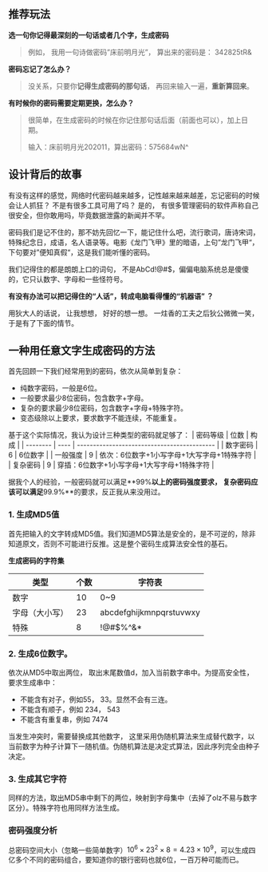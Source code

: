 ## 推荐玩法

**选一句你记得最深刻的一句话或者几个字，生成密码**

> 例如， 我用一句诗做密码”床前明月光”， 算出来的密码是： 342825tR&

**密码忘记了怎么办？**

>没关系，只要你**记得生成密码的那句话**， 再回来输入一遍，**重新算回来**。

**有时候你的密码需要定期更换，怎么办？**

>很简单，在生成密码的时候在你记住那句话后面（前面也可以），加上日期。
>
>输入：床前明月光202011，算出密码：575684wN^




## 设计背后的故事

有没有这样的感觉，网络时代密码越来越多，记性越来越来越差，忘记密码的时候会让人抓狂？
不是有很多工具可用了吗？
是的， 有很多管理密码的软件声称自己很安全，但你敢用吗，毕竟数据泄露的新闻并不罕。

密码我们是记不住的，那不妨先回忆一下，能记住什么吧，流行歌词，唐诗宋词，特殊纪念日，成语，名人语录等。电影《龙门飞甲》里的暗语，上句”龙门飞甲“，下句要对”便知真假“，这是我们能听懂的密码。

我们记得住的都是朗朗上口的词句， 不是AbCd!@#$，偏偏电脑系统总是傻傻的，它只认数字、字母和一些怪符号。

**有没有办法可以把记得住的“人话”，转成电脑看得懂的“机器语” ？**

用狄大人的话说， 让我想想， 好好的想一想。 一炷香的工夫之后狄公微微一笑，于是有了下面的情节。





## 一种用任意文字生成密码的方法

首先回顾一下我们经常用到的密码，依次从简单到复杂：

- 纯数字密码，一般是6位。
- 一般要求最少8位密码，包含数字+字母。
- 复杂的要求最少8位密码，包含数字+字母+特殊字符。
- 变态级除以上要求，要求数字不能连续，不能重复。

基于这个实际情况，我认为设计三种类型的密码就足够了：
| 密码等级 | 位数 | 构成                                        |
| -------- | ---- | ------------------------------------------- |
| 数字密码 | 6    | 6位数字                                     |
| 一般强度 | 9    | 依次：6位数字+1小写字母+1大写字母+1特殊字符 |
| 复杂密码 | 9    | 穿插：6位数字+1小写字母+1大写字母+1特殊字符 |

据我个人的经验，一般密码就可以满足**99%**以上的密码强度要求， 复杂密码应该可以满足**99.9%**的要求，反正我从来没用过。

### 1. 生成MD5值

首先把输入的文字转成MD5值。我们知道MD5算法是安全的，是不可逆的，除非知道原文，否则不可能进行反推。这是整个密码生成算法安全性的基石。

**生成密码的字符集**

| 类型           | 个数 | 字符表                  |
| -------------- | ---- | ----------------------- |
| 数字           | 10   | 0~9                     |
| 字母（大小写） | 23   | abcdefghijkmnpqrstuvwxy |
| 特殊           | 8    | !@#$%^&*                |

### 2. 生成6位数字。

依次从MD5中取出两位， 取出末尾数值d，加入当前数字串中。为提高安全性，要求生成串中：

- 不能含有对子，例如55， 33。显然不会有三连。
- 不能含有顺子，例如 234， 543
- 不能含有重复串，例如 7474

当发生冲突时，需要替换成其他数字， 这里采用伪随机算法来生成替代数字，以当前数字为种子计算下一随机值。伪随机算法是决定式算法，因此序列完全由种子决定。

### 3. 生成其它字符
同样的方法，取出MD5串中剩下的两位，映射到字母集中（去掉了olz不易与数字区分）。特殊字符也用同样方法生成。

### 密码强度分析

总密码空间大小（忽略一些简单数字）$10^6×23^2×8=4.23×10^9$，可以生成四亿多个不同的密码组合，要知道你的银行密码也就6位，一百万种可能而已。





